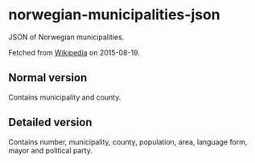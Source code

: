 # norwegian-municipalities-json
JSON of Norwegian municipalities.

Fetched from [Wikipedia](https://no.wikipedia.org/wiki/Norges_kommuner) on 2015-08-19.

## Normal version
Contains municipality and county.

## Detailed version
Contains number, municipality, county, population, area, language form, mayor and political party.
